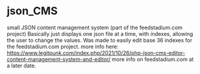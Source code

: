 # json_CMS
small JSON content management system (part of the feedstadium.com project)
Basically just displays one json file at a time, with indexes, allowing the user to change the values. 
Was made to easily edit base 36 indexes for the feedstadium.com project. 
more info here:
https://www.legitpunk.com/index.php/2021/10/26/php-json-cms-editor-content-management-system-and-editor/
more info on feedstadium.com at a later date.
